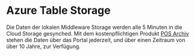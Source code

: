 # Azure Table Storage

Die Daten der lokalen Middleware Storage werden alle 5 Minuten in die Cloud Storage gesynched. Mit dem kostenpflichtigen Produkt [POS Archiv](../../revisionssichere-daten-as-a-service/produkte/4445-10010-pos-archiv.md) stehen die Daten über das Portal jederzeit, und über einen Zeitraum von über 10 Jahre, zur Verfügung.